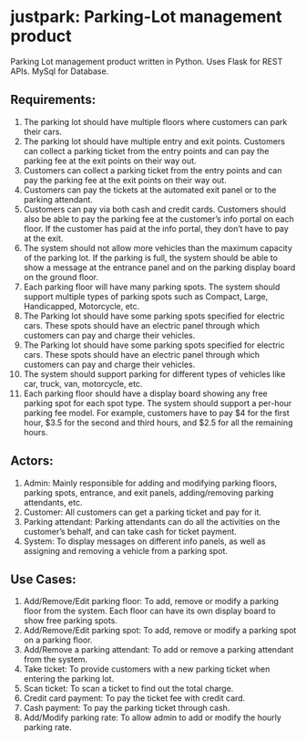 # justpark: Parking-Lot management product
Parking Lot management product written in Python. Uses Flask for REST APIs. MySql for Database.

## Requirements:
1. The parking lot should have multiple floors where customers can park their cars.
2. The parking lot should have multiple entry and exit points.
Customers can collect a parking ticket from the entry points and can pay the parking fee at the exit
points on their way out.
3. Customers can collect a parking ticket from the entry points and can pay the parking fee at the exit
points on their way out.
4. Customers can pay the tickets at the automated exit panel or to the parking attendant.
5. Customers can pay via both cash and credit cards.
Customers should also be able to pay the parking fee at the customer’s info portal on each floor. If
the customer has paid at the info portal, they don’t have to pay at the exit.
6. The system should not allow more vehicles than the maximum capacity of the parking lot. If the
parking is full, the system should be able to show a message at the entrance panel and on the
parking display board on the ground floor.
7. Each parking floor will have many parking spots. The system should support multiple types of parking
spots such as Compact, Large, Handicapped, Motorcycle, etc.
8. The Parking lot should have some parking spots specified for electric cars. These spots should have
an electric panel through which customers can pay and charge their vehicles.
9. The Parking lot should have some parking spots specified for electric cars. These spots should have
an electric panel through which customers can pay and charge their vehicles.
10. The system should support parking for different types of vehicles like car, truck, van, motorcycle, etc.
11. Each parking floor should have a display board showing any free parking spot for each spot type.
The system should support a per-hour parking fee model. For example, customers have to pay $4 for
the first hour, $3.5 for the second and third hours, and $2.5 for all the remaining hours.

## Actors:
1. Admin: Mainly responsible for adding and modifying parking floors, parking spots, entrance, and exit
panels, adding/removing parking attendants, etc.
2. Customer: All customers can get a parking ticket and pay for it.
3. Parking attendant: Parking attendants can do all the activities on the customer’s behalf, and can take
cash for ticket payment.
4. System: To display messages on different info panels, as well as assigning and removing a vehicle
from a parking spot.

## Use Cases:
1. Add/Remove/Edit parking floor: To add, remove or modify a parking floor from the system. Each floor can have its own
display board to show free parking spots.
2. Add/Remove/Edit parking spot: To add, remove or modify a parking spot on a parking floor.
3. Add/Remove a parking attendant: To add or remove a parking attendant from the system.
4. Take ticket: To provide customers with a new parking ticket when entering the parking lot.
5. Scan ticket: To scan a ticket to find out the total charge.
6. Credit card payment: To pay the ticket fee with credit card.
7. Cash payment: To pay the parking ticket through cash.
8. Add/Modify parking rate: To allow admin to add or modify the hourly parking rate.
